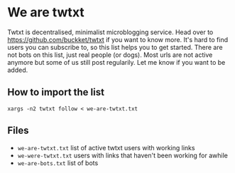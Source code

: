 # We are twtxt

Twtxt is decentralised, minimalist microblogging service. Head over
to https://github.com/buckket/twtxt if you want to know more. It's
hard to find users you can subscribe to, so this list helps you to get
started. There are not bots on this list, just real people (or dogs). Most
urls are not active anymore but some of us still post regularily. Let
me know if you want to be added.

## How to import the list

    xargs -n2 twtxt follow < we-are-twtxt.txt

## Files

  - `we-are-twtxt.txt` list of active twtxt users with working links
  - `we-were-twtxt.txt` users with links that haven't been working for awhile
  - `we-are-bots.txt` list of bots
